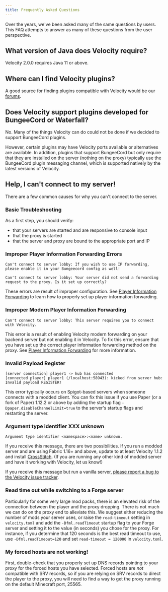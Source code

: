 ```yaml
---
title: Frequently Asked Questions
---
```


Over the years, we've been asked many of the same questions by users. This FAQ attempts to answer as many of these questions from the user perspective.

## What version of Java does Velocity require?

Velocity 2.0.0 requires Java 11 or above.

## Where can I find Velocity plugins?

A good source for finding plugins compatible with Velocity would be our [forums](https://forums.velocitypowered.com/c/plugins/plugin-releases/6).

## Does Velocity support plugins developed for BungeeCord or Waterfall?

No. Many of the things Velocity can do could not be done if we decided to support BungeeCord plugins.

However, certain plugins may have Velocity ports available or alternatives are available. In addition, plugins that support BungeeCord but only require that they are installed on the server (nothing on the proxy) typically use the BungeeCord plugin messaging channel, which is supported natively by the latest versions of Velocity.

## Help, I can't connect to my server!

There are a few common causes for why you can't connect to the server.

### Basic Troubleshooting

As a first step, you should verify:

* that your servers are started and are responsive to console input
* that the proxy is started
* that the server and proxy are bound to the appropriate port and IP

### Improper Player Information Forwarding Errors

```
Can't connect to server lobby: If you wish to use IP forwarding, please enable it in your Bungeecord config as well! 
```

```
Can't connect to server lobby: Your server did not send a forwarding request to the proxy. Is it set up correctly?
```

These errors are result of improper configuration. See [Player Information Forwarding](/wiki/users/forwarding/) to learn how to properly set up player information forwarding.

### Improper Modern Player Information Forwarding
```
Can't connect to server lobby: This server requires you to connect with Velocity.
```

This error is a result of enabling Velocity modern forwarding on your backend server but not enabling it in Velocity. To fix this error, ensure that you have set up the correct player information forwarding method on the proxy. See [Player Information Forwarding](/wiki/users/forwarding/) for more information.

### Invalid Payload Register
```
[server connection] player1 -> hub has connected
[connected player] player1 (/localhost:58943): kicked from server hub: Invalid payload REGISTER!
```

This error typically occurs on Spigot-based servers when someone connects with a modded client. You can fix this issue if you use Paper (or a fork of Paper) 1.12.2 or above by adding the startup flag `-Dpaper.disableChannelLimit=true` to the server's startup flags and restarting the server. 

### Argument type identifier XXX unknown

```
Argument type identifier <namespace>:<name> unknown.
```

If you receive this message, there are two possibilities. If you run a modded server and are using Fabric 1.16+ and above, update to at least Velocity 1.1.2 and install [CrossStitch](https://www.curseforge.com/minecraft/mc-mods/crossstitch). (If you are running any other kind of modded server and have it working with Velocity, let us know!)

If you receive this message but run a vanilla server, [please report a bug to the Velocity issue tracker](https://github.com/VelocityPowered/Velocity/issues/new).

### Read time out while switching to a Forge server

Particularly for some very large mod packs, there is an elevated risk of the connection between the player and the proxy dropping. There is not much we can do on the proxy end to alleviate this. We suggest either reducing the number of mods your server uses, or raise the `read-timeout` setting in `velocity.toml` and add the `-Dfml.readTimeout` startup flag to your Forge server and setting it to the value (in seconds) you chose for the proxy. For instance, if you determine that 120 seconds is the best read timeout to use, use `-Dfml.readTimeout=120` and set `read-timeout = 120000` in `velocity.toml`.

### My forced hosts are not working!

First, double-check that you properly set up DNS records pointing to your proxy for the forced hosts you have selected. Forced hosts are _not_ compatible with SRV records, so if you are relying on SRV records to direct the player to the proxy, you will need to find a way to get the proxy running on the default Minecraft port, 25565.